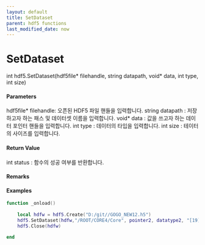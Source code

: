 ```yaml
---
layout: default
title: SetDataset
parent: hdf5 functions
last_modified_date: now
---
```


# SetDataset

int hdf5.SetDataset\(hdf5file* filehandle, string datapath, void* data, int type, int size\)

#### Parameters

hdf5file* filehandle: 오픈된 HDF5 파일 핸들을 입력합니다.
string datapath : 저장하고자 하는 패스 및 데이터셋 이름을 입력합니다.
void* data : 값을 쓰고자 하는 데이터 포인터 핸들을 입력합니다.
int type : 데이터의 타입을 입력합니다.
int size : 테이터의 사이즈를 입력합니다.

#### Return Value

int status : 함수의 성공 여부를 반환합니다. 

#### Remarks



#### Examples

```lua
function _onload()
	
	local hdfw = hdf5.Create("D:/git//GOGO_NEW12.h5")
	hdf5.SetDataset(hdfw,"/ROOT/CORE4/Core", pointer2, datatype2, "[19][19]")
	hdf5.Close(hdfw)

end

```
